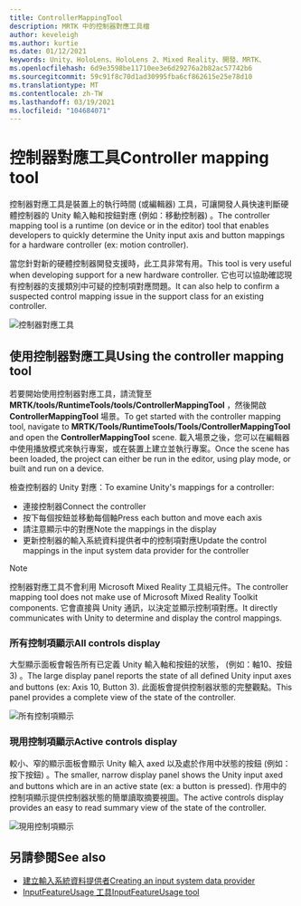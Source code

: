 ```yaml
---
title: ControllerMappingTool
description: MRTK 中的控制器對應工具檔
author: keveleigh
ms.author: kurtie
ms.date: 01/12/2021
keywords: Unity、HoloLens、HoloLens 2、Mixed Reality、開發、MRTK、
ms.openlocfilehash: 6d9e3598be11710ee3e6d29276a2b82ac57742b6
ms.sourcegitcommit: 59c91f8c70d1ad30995fba6cf862615e25e78d10
ms.translationtype: MT
ms.contentlocale: zh-TW
ms.lasthandoff: 03/19/2021
ms.locfileid: "104684071"
---
```

# <a name="controller-mapping-tool"></a><span data-ttu-id="c6939-104">控制器對應工具</span><span class="sxs-lookup"><span data-stu-id="c6939-104">Controller mapping tool</span></span>

<span data-ttu-id="c6939-105">控制器對應工具是裝置上的執行時間 (或編輯器) 工具，可讓開發人員快速判斷硬體控制器的 Unity 輸入軸和按鈕對應 (例如：移動控制器) 。</span><span class="sxs-lookup"><span data-stu-id="c6939-105">The controller mapping tool is a runtime (on device or in the editor) tool that enables developers to quickly determine the Unity input axis and button mappings for a hardware controller (ex: motion controller).</span></span>

<span data-ttu-id="c6939-106">當您針對新的硬體控制器開發支援時，此工具非常有用。</span><span class="sxs-lookup"><span data-stu-id="c6939-106">This tool is very useful when developing support for a new hardware controller.</span></span> <span data-ttu-id="c6939-107">它也可以協助確認現有控制器的支援類別中可疑的控制項對應問題。</span><span class="sxs-lookup"><span data-stu-id="c6939-107">It can also help to confirm a suspected control mapping issue in the support class for an existing controller.</span></span>

![控制器對應工具](../images/controller-mapping-tool/ControllerMappingTool.png)

## <a name="using-the-controller-mapping-tool"></a><span data-ttu-id="c6939-109">使用控制器對應工具</span><span class="sxs-lookup"><span data-stu-id="c6939-109">Using the controller mapping tool</span></span>

<span data-ttu-id="c6939-110">若要開始使用控制器對應工具，請流覽至 **MRTK/tools/RuntimeTools/tools/ControllerMappingTool** ，然後開啟 **ControllerMappingTool** 場景。</span><span class="sxs-lookup"><span data-stu-id="c6939-110">To get started with the controller mapping tool, navigate to **MRTK/Tools/RuntimeTools/Tools/ControllerMappingTool** and open the **ControllerMappingTool** scene.</span></span> <span data-ttu-id="c6939-111">載入場景之後，您可以在編輯器中使用播放模式來執行專案，或在裝置上建立並執行專案。</span><span class="sxs-lookup"><span data-stu-id="c6939-111">Once the scene has been loaded, the project can either be run in the editor, using play mode, or built and run on a device.</span></span>

<span data-ttu-id="c6939-112">檢查控制器的 Unity 對應：</span><span class="sxs-lookup"><span data-stu-id="c6939-112">To examine Unity's mappings for a controller:</span></span>

- <span data-ttu-id="c6939-113">連接控制器</span><span class="sxs-lookup"><span data-stu-id="c6939-113">Connect the controller</span></span>
- <span data-ttu-id="c6939-114">按下每個按鈕並移動每個軸</span><span class="sxs-lookup"><span data-stu-id="c6939-114">Press each button and move each axis</span></span>
- <span data-ttu-id="c6939-115">請注意顯示中的對應</span><span class="sxs-lookup"><span data-stu-id="c6939-115">Note the mappings in the display</span></span>
- <span data-ttu-id="c6939-116">更新控制器的輸入系統資料提供者中的控制項對應</span><span class="sxs-lookup"><span data-stu-id="c6939-116">Update the control mappings in the input system data provider for the controller</span></span>

> [!NOTE]
> <span data-ttu-id="c6939-117">控制器對應工具不會利用 Microsoft Mixed Reality 工具組元件。</span><span class="sxs-lookup"><span data-stu-id="c6939-117">The controller mapping tool does not make use of Microsoft Mixed Reality Toolkit components.</span></span> <span data-ttu-id="c6939-118">它會直接與 Unity 通訊，以決定並顯示控制項對應。</span><span class="sxs-lookup"><span data-stu-id="c6939-118">It directly communicates with Unity to determine and display the control mappings.</span></span>

### <a name="all-controls-display"></a><span data-ttu-id="c6939-119">所有控制項顯示</span><span class="sxs-lookup"><span data-stu-id="c6939-119">All controls display</span></span>

<span data-ttu-id="c6939-120">大型顯示面板會報告所有已定義 Unity 輸入軸和按鈕的狀態， (例如：軸10、按鈕 3) 。</span><span class="sxs-lookup"><span data-stu-id="c6939-120">The large display panel reports the state of all defined Unity input axes and buttons (ex: Axis 10, Button 3).</span></span> <span data-ttu-id="c6939-121">此面板會提供控制器狀態的完整觀點。</span><span class="sxs-lookup"><span data-stu-id="c6939-121">This panel provides a complete view of the state of the controller.</span></span>

![所有控制項顯示](../images/controller-mapping-tool/AllControls.png)

### <a name="active-controls-display"></a><span data-ttu-id="c6939-123">現用控制項顯示</span><span class="sxs-lookup"><span data-stu-id="c6939-123">Active controls display</span></span>

<span data-ttu-id="c6939-124">較小、窄的顯示面板會顯示 Unity 輸入 axed 以及處於作用中狀態的按鈕 (例如：按下按鈕) 。</span><span class="sxs-lookup"><span data-stu-id="c6939-124">The smaller, narrow display panel shows the Unity input axed and buttons which are in an active state (ex: a button is pressed).</span></span> <span data-ttu-id="c6939-125">作用中的控制項顯示提供控制器狀態的簡單讀取摘要視圖。</span><span class="sxs-lookup"><span data-stu-id="c6939-125">The active controls display provides an easy to read summary view of the state of the controller.</span></span>

![現用控制項顯示](../images/controller-mapping-tool/ActiveControls.png)

## <a name="see-also"></a><span data-ttu-id="c6939-127">另請參閱</span><span class="sxs-lookup"><span data-stu-id="c6939-127">See also</span></span>

- [<span data-ttu-id="c6939-128">建立輸入系統資料提供者</span><span class="sxs-lookup"><span data-stu-id="c6939-128">Creating an input system data provider</span></span>](../input/CreateDataProvider.md)
- [<span data-ttu-id="c6939-129">InputFeatureUsage 工具</span><span class="sxs-lookup"><span data-stu-id="c6939-129">InputFeatureUsage tool</span></span>](InputFeatureUsageTool.md)
